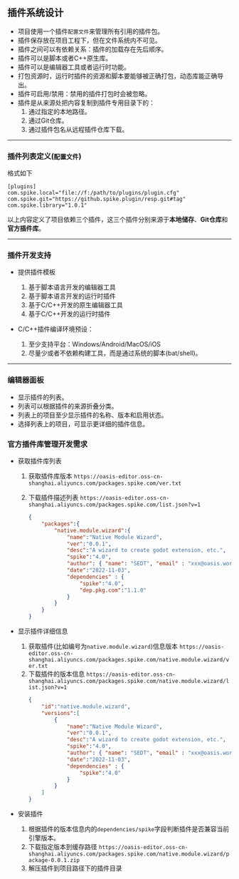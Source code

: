## 插件系统设计

* 项目使用一个插件`配置文件`来管理所有引用的插件包。
* 插件保存放在项目工程下，但在文件系统内不可见。
* 插件之间可以有依赖关系：插件的加载存在先后顺序。
* 插件可以是脚本或者C++原生库。
* 插件可以是编辑器工具或者运行时功能。
* 打包资源时，运行时插件的资源和脚本要能够被正确打包，动态库能正确导出。
* 插件可启用/禁用：禁用的插件打包时会被忽略。
* 插件是从来源处把内容复制到插件专用目录下的：
    1. 通过指定的本地路径。
    1. 通过Git仓库。
    1. 通过插件包名从远程插件仓库下载。

---
### 插件列表定义(`配置文件`)
格式如下
```
[plugins]
com.spike.local="file://f:/path/to/plugins/plugin.cfg"
com.spike.git="https://github.spike.plugin/resp.git#tag"
com.spike.library="1.0.1"
```
以上内容定义了项目依赖三个插件，这三个插件分别来源于**本地储存**、**Git仓库**和**官方插件库**。

---
### 插件开发支持
* 提供插件模板
    1. 基于脚本语言开发的编辑器工具
    1. 基于脚本语言开发的运行时插件
    1. 基于C/C++开发的原生编辑器工具
    1. 基于C/C++开发的运行时插件

* C/C++插件编译环境预设：
    1. 至少支持平台：Windows/Android/MacOS/iOS
    1. 尽量少或者不依赖构建工具，而是通过系统的脚本(bat/shell)。


---

### 编辑器面板

* 显示插件的列表。
* 列表可以根据插件的来源折叠分类。
* 列表上的项目至少显示插件的名称、版本和启用状态。
* 选择列表上的项目，可显示更详细的插件信息。

### 官方插件库管理开发需求
* 获取插件库列表
    1. 获取插件库版本
        `https://oasis-editor.oss-cn-shanghai.aliyuncs.com/packages.spike.com/ver.txt`
    2. 下载插件描述列表
        `https://oasis-editor.oss-cn-shanghai.aliyuncs.com/packages.spike.com/list.json?v=1`

        ```json
        {
            "packages":{
                "native.module.wizard":{
                    "name":"Native Module Wizard",
                    "ver":"0.0.1",
                    "desc":"A wizard to create godot extension, etc.",
                    "spike":"4.0",
                    "author": { "name": "SEDT", "email" : "xxx@oasis.world" },
                    "date":"2022-11-03",
                    "dependencies" : {
                        "spike":"4.0",
                        "dep.pkg.com":"1.1.0"
                    }
                }
            }
        }
        ```
* 显示插件详细信息
    1. 获取插件(比如编号为`native.module.wizard`)信息版本
        `https://oasis-editor.oss-cn-shanghai.aliyuncs.com/packages.spike.com/native.module.wizard/ver.txt`
    2. 下载插件的版本信息
        `https://oasis-editor.oss-cn-shanghai.aliyuncs.com/packages.spike.com/native.module.wizard/list.json?v=1`
        ```json
        {
            "id":"native.module.wizard",
            "versions":[
                {
                    "name":"Native Module Wizard",
                    "ver":"0.0.1",
                    "desc":"A wizard to create godot extension, etc.",
                    "spike":"4.0",
                    "author": { "name": "SEDT", "email" : "xxx@oasis.world" },
                    "date":"2022-11-03",
                    "dependencies" : {
                        "spike":"4.0"
                    }
                }
            ]
        }
        ```

* 安装插件
    1. 根据插件的版本信息内的`dependencies/spike`字段判断插件是否兼容当前引擎版本。
    1. 下载指定版本到缓存路径
        `https://oasis-editor.oss-cn-shanghai.aliyuncs.com/packages.spike.com/native.module.wizard/package-0.0.1.zip`
    1. 解压插件到项目路径下的插件目录
